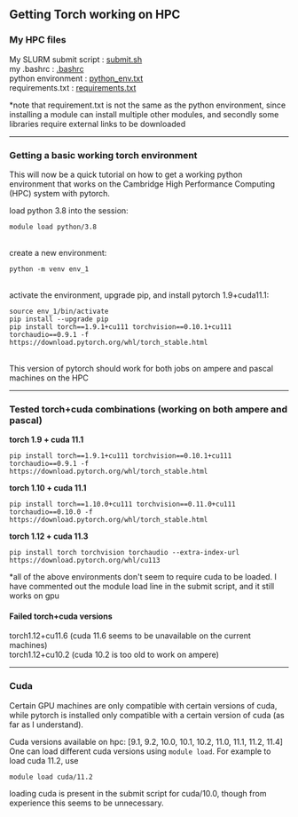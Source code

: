 ## Getting Torch working on HPC 


### My HPC files
My SLURM submit script : [submit.sh](submit.sh) \
my .bashrc : [.bashrc](bashrc)\
python environment : [python_env.txt](python_env.txt)\
requirements.txt : [requirements.txt](requirements.txt) 

\*note that requirement.txt is not the same as the python environment, since installing a module can install multiple other modules, and secondly some libraries require external links to be downloaded

---
### Getting a basic working torch environment
This will now be a quick tutorial on how to get a working python environment that works on the Cambridge High Performance Computing (HPC) system with pytorch.

load python 3.8 into the session:
```
module load python/3.8
```
\
create a new environment:
```
python -m venv env_1
```
 
 \
activate the environment, upgrade pip, and install pytorch 1.9+cuda11.1:
```
source env_1/bin/activate 
pip install --upgrade pip
pip install torch==1.9.1+cu111 torchvision==0.10.1+cu111 torchaudio==0.9.1 -f https://download.pytorch.org/whl/torch_stable.html
```

\
This version of pytorch should work for both jobs on ampere and pascal machines on the HPC 

---
### Tested torch+cuda combinations (working on both ampere and pascal)
**torch 1.9 + cuda 11.1**
```
pip install torch==1.9.1+cu111 torchvision==0.10.1+cu111 torchaudio==0.9.1 -f https://download.pytorch.org/whl/torch_stable.html
```

**torch 1.10 + cuda 11.1**
```
pip install torch==1.10.0+cu111 torchvision==0.11.0+cu111 torchaudio==0.10.0 -f https://download.pytorch.org/whl/torch_stable.html
```

**torch 1.12 + cuda 11.3**
```
pip install torch torchvision torchaudio --extra-index-url https://download.pytorch.org/whl/cu113
```

\*all of the above environments don't seem to require cuda to be loaded. I have commented out the module load line in the submit script, and it still works on gpu

#### Failed torch+cuda versions
torch1.12+cu11.6 (cuda 11.6 seems to be unavailable on the current machines) \
torch1.12+cu10.2 (cuda 10.2 is too old to work on ampere)

---
### Cuda
 
Certain GPU machines are only compatible with certain versions of cuda, while pytorch is installed only compatible with a certain version of cuda (as far as I understand).

Cuda versions available on hpc: [9.1, 9.2, 10.0, 10.1, 10.2, 11.0, 11.1, 11.2, 11.4] \
One can load different cuda versions using ```module load```. For example to load cuda 11.2, use
```
module load cuda/11.2
```

loading cuda is present in the submit script for cuda/10.0, though from experience this seems to be unnecessary.




